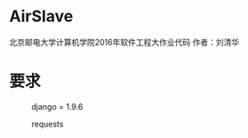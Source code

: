 # AirSlave
  北京邮电大学计算机学院2016年软件工程大作业代码
  作者：刘清华
  
# 要求
  <dir>django = 1.9.6</dir>
  <dir>requests</dir>
